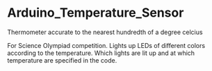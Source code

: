 # Arduino_Temperature_Sensor
Thermometer accurate to the nearest hundredth of a degree celcius

For Science Olympiad competition. Lights up LEDs of different colors
according to the temperature. Which lights are lit up and at which
temperature are specified in the code.
